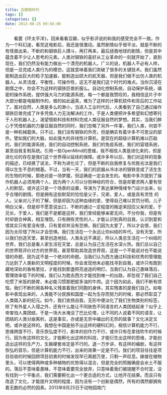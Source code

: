 ```yaml
---
title: 后钢铁时代
tags: []
categories: []
date: 2013-08-25 09:56:00 
---
```



&emsp;&emsp;看罢《环太平洋》，回来看看豆瓣，似乎影评说的和我的感受完全不一致。作为一个科幻迷，看完这电影后，我还是很激动。虽然剧情似乎很平淡，就是不断的有怪兽出来，不断的和钢铁巨人搏斗，再打再来，最后拯救地球的剧情，但是其中蕴含着不少让人思考的元素。人类对钢铁的喜好从工业革命的一刻就开始了，直到现在，我们仍然没有能力做出一个漂亮的机器人。广义的说，机器人不必有人样，但是一旦完成人类行为的模仿，这就意味着我们突破了很多的关键技术。我们虽然能制造出巨大的粒子加速器，能制造出硕大的航天器，但是我们做不出仿人类的机器人。从灵活度，平衡性，可操作性，这无不是我们这个时代的难点。当你沉浸在剧情之中，你会不为这样的钢铁巨兽折服么。自动化控制系统，自动保护系统，缜密的操作系统，提供强大马力的能源系统，每一个都是我赞叹的，我相信这片子中大部分都是电脑制作的，做的如此逼真，难为了这样的计算机软件和背后的工作站了。面对自然，人类是多么的渺小，当进入工业时代后，人类看到了自己通过操作钢铁巨兽完成了许多凭借人力无法解决的工作，于是人类便把许多希望和幻想寄托于人形机器人上，渴望借助科技和材料完成人类征服自然的梦想。其实，当我们醉心于凭借机器的力量征服自然的同时，我们忽略了另外一件事，我们人类，何尝不是一种机械载体。只不过，我们没有钢铁的外壳，但是确实有着许多不可思议的部件。譬如我们的大脑，如此强大的非线性计算机，是现在的超级计算机难以匹敌的。我们的能源系统，我们的自动控制系统，我们的免疫系统，我们的容错系统，甚至自我复制系统。引用一些OpenMind的思维，我不相信人类是进化来的，但是进化论的存在是我们这个世界得以延续的保障。或许多年以后，我们对这样的现象的描述，已经换了说法，不称为进化论了，但是不断的自我修复与优胜劣汰是我们得以生生不息的根基。不过，当有一天，我们的武器从冷冰冰的钢铁变成了活生生的生物的时候，那绝对是一场梦魇，但这确是一定会发生的。电影中多次提到了操作机器人必须用两个人，因为两个人可以分担神经的符合，但是却要求两人要有惊人的默契。或许这只是一个场景的设置，导演为了表达某种情绪专门设计出来，似乎合理的剧情。但是拥有这些默契的恰恰是父子，兄弟，爱人，或是具有灵性 的人。父亲对儿子的了解，但是却因为这种血缘的爱，使得自己难以赏罚分明，儿子明白父亲，但是却不愿意说出口，不断的通过一定程度的叛逆来回应父亲的爱。于兄长，于爱人，我们是不是都是这样，我们曾经能够亲密无间，不分你我，但是有时却貌合神离，相互埋怨。只有拥有灵性的人，才能认识到真的自我，认识到爱和恨其实只有爱没有恨，只有爱却并没有恐惧，我们因为太爱了，所以才会恨，我们因为太珍惜了所以才会恐惧。我们生活在一个永远让你纠结的年代。没有天堂，所以我们创造天堂，甚至创造地狱。人类永远不满足，所以人类总生活在一个纠结的世界，我们总是看人家生活在天堂，总是认为自己生活在水深火热。我们总以自己的世界观评价对方的世界观，甚至帮助其改造世界观，这是一个不能说对也不能说错的命题，因为这不是一个绝对的命题。当我们认为西方通过科技和优秀的管理能力达到了人类新的文明程度的时候，你会发现他未必能找寻到自我，或许只有跑到藏地深处的香格里拉，才能找到那盏照亮迷途的明灯。当我们认为自己愚昧落后，管理效率低下的时候，我们认为跑去西方才能找到唯一的出路，却忽视了我们自己吃惯了米饭的肠胃，未必能习惯那肥腻多油的牛肉。这个因为如此，我们不断有烦恼，我们不断的用各种名义残害着我们同胞的身体，其实残害的是我们自己。如电影中表现出来的，人类能不分民族和国度一起为生存而努力的时候，那必然彰显了人类踏入新的纪元。如今，我们宣扬自我，无形中便淡化了我们生物类别的标签，除了有外星人入侵之外，还有什么能让不同肤色不同语言的人类团结起来？似乎上帝害怕人类团结，于是一场大水淹没了巴比伦塔，让不同的人说着不同的语言，让团结的人类分崩离析。这是事实，亦或是无奈中编出的无奈的故事？文化决定文明，或许是这样的。我想在中国是拍不出这样的硬科幻的，相信计算机能力不行，思维跨度不行，音乐恢弘度不行，剧本的创作力不行，或许只有在拿钱吹牛的时候行。因为有这样的文化，才能孵化出这样的科技，才能衍生出这样的思维，才能创造出这样的生产力，生搬硬套肯定是不行的。退一万步讲，有这样的编剧，有这样恢弘的音乐，但是计算机能力不行，出来的效果一定是不行。我们的项目往往是项目验收的时候回顾项目初衷的时候发现早已离题万里，只剩一声叹息。嫁接在植物里头，可以使得两种或多种植物的优势得以混合，但是完全的照搬确是会水土不服的。落后不意味着愚昧，不意味着要完全放弃，只意味着我们被提醒不合时宜，没有找到一个平衡点，我们需要孵化出一个更合适的方式，让他开花结果。而且只有改造了文化，才能提升文明的程度，因为没有一个创新是偶然，所有的偶然都拥有着无数的必然的因素。2013年8月25日于动物园南门